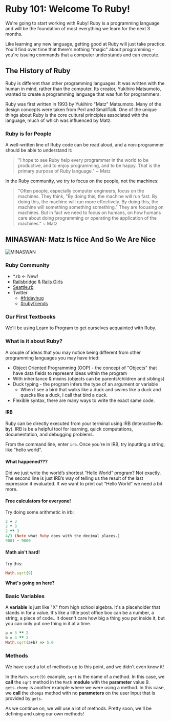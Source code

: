 # Ruby 101: Welcome To Ruby!

We're going to start working with Ruby! Ruby is a programming language and will be the foundation of most everything we learn for the next 3 months.

Like learning any new language, getting good at Ruby will just take practice. You'll find over time that there's nothing "magic" about programming - you're issuing commands that a computer understands and can execute.

## The History of Ruby

Ruby is different than other programming languages. It was written with the human in mind, rather than the computer. Its creator, Yukihiro Matsumoto, wanted to create a programming language that was fun for programmers.

Ruby was first written in 1993 by Yukihiro "Matz" Matsumoto. Many of the design concepts were taken from Perl and SmallTalk. One of the unique things about Ruby is the core cultural principles associated with the language, much of which was influenced by Matz.

### Ruby is for People

A well-written line of Ruby code can be read aloud, and a non-programmer should be able to understand it:

> "I hope to see Ruby help every programmer in the world to be productive, and to enjoy programming, and to be happy. That is the primary purpose of Ruby language." ~ Matz


In the Ruby community, we try to focus on the people, not the machines:

> "Often people, especially computer engineers, focus on the machines. They think, "By doing this, the machine will run fast. By doing this, the machine will run more effectively. By doing this, the machine will something something something." They are focusing on machines. But in fact we need to focus on humans, on how humans care about doing programming or operating the application of the machines." ~ Matz

## MINASWAN: Matz Is Nice And So We Are Nice

![MINASWAN](https://pbs.twimg.com/media/B2575XuCIAE4BNB.jpg)

### Ruby Community

+ *.rb <- New!
+ [Railsbridge](http://www.railsbridge.org/) & [Rails Girls](http://railsgirls.com/)
+ [Seattle.rb](http://www.seattlerb.org/)
+ Twitter
  + [\#fridayhug](https://twitter.com/hashtag/fridayhug)
  + [\#rubyfriends](https://twitter.com/hashtag/rubyfriends)


### Our First Textbooks
We'll be using Learn to Program to get ourselves acquainted with Ruby.


### What is it about Ruby?
A couple of ideas that you may notice being different from other programming languages you may have tried:

- Object Oriented Programming (OOP) - the concept of "Objects" that have data fields to represent ideas within the program
- With inheritance & mixins (objects can be parents/children and siblings)
- Duck typing - the program infers the type of an argument or variable
  - When I see a bird that walks like a duck and swims like a duck and quacks like a duck, I call that bird a duck.
- Flexible syntax, there are many ways to write the exact same code.


#### IRB
Ruby can be directly executed from your terminal using IRB (**I**nteractive **R**u **b**y). IRB is be a helpful tool for learning, quick computations, documentation, and debugging problems.

From the command line, enter `irb`. Once you're in IRB, try inputting a string, like "hello world".

#### What happened???

Did we just write the world’s shortest “Hello World” program? Not exactly. The second line is just IRB’s way of telling us the result of the last expression it evaluated. If we want to print out “Hello World” we need a bit more.

#### Free calculators for everyone!

Try doing some arithmetic in irb:

~~~ ruby
2 + 3
2 * 3
2 ** 3
4/3 (Note what Ruby does with the decimal places.)
9001 - 9000
~~~

#### Math ain't hard!

Try this:

~~~ ruby
Math.sqrt(9)
~~~

__What's going on here?__

### Basic Variables
A **variable** is just like "X" from high school algebra. It's a placeholder that stands in for a value. It's like a little post office box can be a number, a string, a piece of code.. it doesn't care how big a thing you put inside it, but you can only put one thing in it at a time.

~~~ ruby
a = 3 ** 2
b = 4 ** 2
Math.sqrt(a+b) => 5.0
~~~

### Methods
We have used a lot of methods up to this point, and we didn't even know it!  


In the `Math.sqrt(9)` example, `sqrt` is the name of a method. In this case, we **call** the `sqrt` method in the `Math` **module** with the __parameter__ value 9.  
`gets.chomp` is another example where we were using a method. In this case, we **call** the `chomps` method with no __parameters__ on the user input that is provided by `gets`.

As we continue on, we will use a lot of methods. Pretty soon, we'll be defining and using our own methods!
